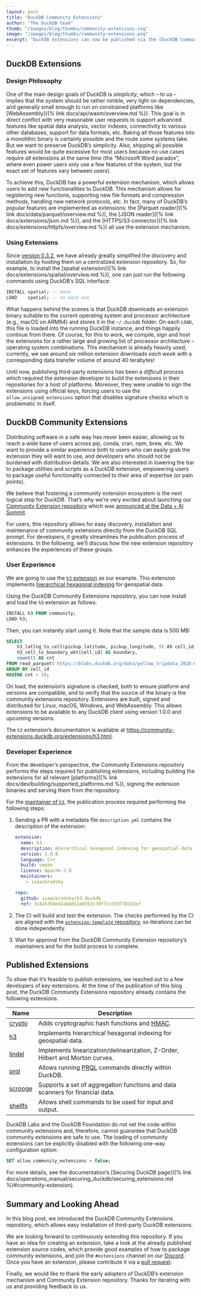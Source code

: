 ```yaml
---
layout: post
title: "DuckDB Community Extensions"
author: "The DuckDB team"
thumb: "/images/blog/thumbs/community-extensions.svg"
image: "/images/blog/thumbs/community-extensions.png"
excerpt: "DuckDB extensions can now be published via the [DuckDB Community Extensions repository](https://github.com/duckdb/community-extensions). The repository makes it easier for users to install extensions using the `INSTALL ⟨extension name⟩ FROM community` syntax. Extension developers avoid the burdens of compilation and distribution."
---
```


## DuckDB Extensions

### Design Philosophy

One of the main design goals of DuckDB is *simplicity*, which – to us – implies that the system should be rather nimble, very light on dependencies, and generally small enough to run on constrained platforms like [WebAssembly]({% link docs/api/wasm/overview.md %}). This goal is in direct conflict with very reasonable user requests to support advanced features like spatial data analysis, vector indexes, connectivity to various other databases, support for data formats, etc. Baking all those features into a monolithic binary is certainly possible and the route some systems take. But we want to preserve DuckDB’s simplicity. Also, shipping all possible features would be quite excessive for most users because no use cases require *all* extensions at the same time (the “Microsoft Word paradox”, where even power users only use a few features of the system, but the exact set of features vary between users).

To achieve this, DuckDB has a powerful extension mechanism, which allows users to add new functionalities to DuckDB. This mechanism allows for registering new functions, supporting new file formats and compression methods, handling new network protocols, etc. In fact, many of DuckDB’s popular features are implemented as extensions: the [Parquet reader]({% link docs/data/parquet/overview.md %}), the [JSON reader]({% link docs/extensions/json.md %}), and the [HTTPS/S3 connector]({% link docs/extensions/httpfs/overview.md %}) all use the extension mechanism.

### Using Extensions

Since [version 0.3.2](https://github.com/duckdb/duckdb/releases/tag/v0.3.2), we have already greatly simplified the discovery and installation by hosting them on a centralized extension repository. So, for example, to install the [spatial extension]({% link docs/extensions/spatial/overview.md %}), one can just run the following commands using DuckDB’s SQL interface:

```sql
INSTALL spatial; -- once
LOAD    spatial; -- on each use
```

What happens behind the scenes is that DuckDB downloads an extension binary suitable to the current operating system and processor architecture (e.g., macOS on ARM64) and stores it in the `~/.duckdb` folder. On each `LOAD`, this file is loaded into the running DuckDB instance, and things happily continue from there. Of course, for this to work, we compile, sign and host the extensions for a rather large and growing list of processor architecture – operating system combinations. This mechanism is already heavily used, currently, we see around six million extension downloads *each week* with a corresponding data transfer volume of around 40 terabytes!

Until now, publishing third-party extensions has been a *difficult process* which required the extension developer to build the extensions in their repositories for a host of platforms. Moreover, they were unable to sign the extensions using official keys, forcing users to use the `allow_unsigned_extensions` option that disables signature checks which is problematic in itself.

## DuckDB Community Extensions

Distributing software in a safe way has never been easier, allowing us to reach a wide base of users across pip, conda, cran, npm, brew, etc. We want to provide a similar experience both to users who can easily grab the extension they will want to use, and developers who should not be burdened with distribution details. We are also interested in lowering the bar to package utilities and scripts as a DuckDB extension, empowering users to package useful functionality connected to their area of expertise (or pain points).

We believe that fostering a community extension ecosystem is the next logical step for DuckDB. That’s why we’re very excited about launching our [Community Extension repository](https://github.com/duckdb/community-extensions/) which was [announced at the Data + AI Summit](https://youtu.be/wuP6iEYH11E?t=275).

For users, this repository allows for easy discovery, installation and maintenance of community extensions directly from the DuckDB SQL prompt. For developers, it greatly streamlines the publication process of extensions. In the following, we’ll discuss how the new extension repository enhances the experiences of these groups.

### User Experience

We are going to use the [`h3` extension](https://github.com/isaacbrodsky/h3-duckdb) as our example. This extension implements [hierarchical hexagonal indexing](https://github.com/uber/h3) for geospatial data.

Using the DuckDB Community Extensions repository, you can now install and load the `h3` extension as follows:

```sql
INSTALL h3 FROM community;
LOAD h3;
```

Then, you can instantly start using it. Note that the sample data is 500 MB:

```sql
SELECT
    h3_latlng_to_cell(pickup_latitude, pickup_longitude, 9) AS cell_id,
    h3_cell_to_boundary_wkt(cell_id) AS boundary,
    count() AS cnt
FROM read_parquet('https://blobs.duckdb.org/data/yellow_tripdata_2010-01.parquet')
GROUP BY cell_id
HAVING cnt > 10;
```

On load, the extension’s signature is checked, both to ensure platform and versions are compatible, and to verify that the source of the binary is the community extensions repository. Extensions are built, signed and distributed for Linux, macOS, Windows, and WebAssembly. This allows extensions to be available to any DuckDB client using version 1.0.0 and upcoming versions.

The `h3` extension’s documentation is available at <https://community-extensions.duckdb.org/extensions/h3.html>.

### Developer Experience

From the developer’s perspective, the Community Extensions repository performs the steps required for publishing extensions, including building the extensions for all relevant [platforms]({% link docs/dev/building/supported_platforms.md %}), signing the extension binaries and serving them from the repository.

For the [maintainer of `h3`](https://github.com/isaacbrodsky/), the publication process required performing the following steps:

1. Sending a PR with a metadata file `description.yml` contains the description of the extension:

   ```yaml
   extension:
     name: h3
     description: Hierarchical hexagonal indexing for geospatial data
     version: 1.0.0
     language: C++
     build: cmake
     license: Apache-2.0
     maintainers:
       - isaacbrodsky

   repo:
     github: isaacbrodsky/h3-duckdb
     ref: 3c8a5358e42ab8d11e0253c70f7cc7d37781b2ef
   ```

2. The CI will build and test the extension. The checks performed by the CI are aligned with the [`extension-template` repository](https://github.com/duckdb/extension-template), so iterations can be done independently.

3. Wait for approval from the DuckDB Community Extension repository’s maintainers and for the build process to complete.

## Published Extensions

To show that it’s feasible to publish extensions, we reached out to a few developers of key extensions. At the time of the publication of this blog post, the DuckDB Community Extensions repository already contains the following extensions.

<div class="narrow_table"></div>

| Name | Description |
|----|------------|
| [crypto](https://github.com/rustyconover/duckdb-crypto-extension) | Adds cryptographic hash functions and [HMAC](https://en.wikipedia.org/wiki/HMAC). |
| [h3](https://github.com/isaacbrodsky/h3-duckdb) | Implements hierarchical hexagonal indexing for geospatial data. |
| [lindel](https://github.com/rustyconover/duckdb-lindel-extension) | Implements linearization/delinearization, Z-Order, Hilbert and Morton curves. |
| [prql](https://github.com/ywelsch/duckdb-prql) | Allows running [PRQL](https://prql-lang.org/) commands directly within DuckDB. |
| [scrooge](https://github.com/pdet/Scrooge-McDuck) | Supports a set of aggregation functions and data scanners for financial data. |
| [shellfs](https://github.com/rustyconover/duckdb-shellfs-extension) | Allows shell commands to be used for input and output. |

DuckDB Labs and the DuckDB Foundation do not vet the code within community extensions and, therefore, cannot guarantee that DuckDB community extensions are safe to use. The loading of community extensions can be explicitly disabled with the following one-way configuration option:

```sql
SET allow_community_extensions = false;
```

For more details, see the documentation’s [Securing DuckDB page]({% link docs/operations_manual/securing_duckdb/securing_extensions.md %}#community-extension).

## Summary and Looking Ahead

In this blog post, we introduced the DuckDB Community Extensions repository, which allows easy installation of third-party DuckDB extensions.

We are looking forward to continuously extending this repository. If you have an idea for creating an extension, take a look at the already published extension source codes, which provide good examples of how to package community extensions, and join the `#extensions` channel on our [Discord](https://discord.duckdb.org/).
Once you have an extension, please contribute it via a [pull request](https://github.com/duckdb/community-extensions/pulls).

Finally, we would like to thank the early adopters of DuckDB’s extension mechanism and Community Extension repository. Thanks for iterating with us and providing feedback to us.
